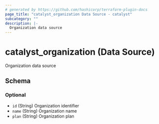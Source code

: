 ```yaml
---
# generated by https://github.com/hashicorp/terraform-plugin-docs
page_title: "catalyst_organization Data Source - catalyst"
subcategory: ""
description: |-
  Organization data source
---
```


# catalyst_organization (Data Source)

Organization data source



<!-- schema generated by tfplugindocs -->
## Schema

### Optional

- `id` (String) Organization identifier
- `name` (String) Organization name
- `plan` (String) Organization plan
